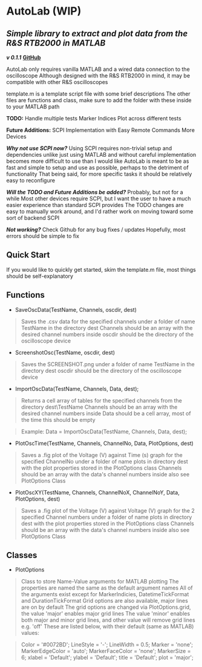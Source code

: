 # AutoLab (WIP)
## _Simple library to extract and plot data from the R&S RTB2000 in MATLAB_
***v 0.1.1***
[**GitHub**](https://github.com/zceechu/AutoLab)

AutoLab only requires vanilla MATLAB and a wired data connection to the oscilloscope
Although designed with the R&S RTB2000 in mind, it may be compatible with other R&S oscilloscopes

template.m is a template script file with some brief descriptions
The other files are functions and class, make sure to add the folder with these inside to your MATLAB path

**TODO:**
Handle multiple tests
Marker Indices
Plot across different tests

**Future Additions:**
SCPI Implementation with Easy Remote Commands
More Devices

***Why not use SCPI now?***
Using SCPI requires non-trivial setup and dependencies unlike just using MATLAB and without careful implementation
becomes more difficult to use than I would like
AutoLab is meant to be as fast and simple to setup and use as possible, perhaps to the detriment of functionality
That being said, for more specific tasks it should be relatively easy to reconfigure

***Will the TODO and Future Additions be added?***
Probably, but not for a while
Most other devices require SCPI, but I want the user to have a much easier experience than standard SCPI provides
The TODO changes are easy to manually work around, and I'd rather work on moving toward some sort of backend SCPI

***Not working?***
Check Github for any bug fixes / updates
Hopefully, most errors should be simple to fix
## Quick Start
If you would like to quickly get started, skim the template.m file, most things should be self-explanatory
## Functions
- SaveOscData(TestName, Channels, oscdir, dest)
> Saves the .csv data for the specified channels under a folder of name TestName in the directory dest
> Channels should be an array with the desired channel numbers inside
> oscdir should be the directory of the oscilloscope device
- ScreenshotOsc(TestName, oscdir, dest)
> Saves the SCREENSHOT.png under a folder of name TestName in the directory dest
> oscdir should be the directory of the oscilloscope device
- ImportOscData(TestName, Channels, Data, dest);
> Returns a cell array of tables for the specified channels from the directory dest\TestName
> Channels should be an array with the desired channel numbers inside
> Data should be a cell array, most of the time this should be empty

> Example: Data = ImportOscData(TestName, Channels, Data, dest);
- PlotOscTime(TestName, Channels, ChannelNo, Data, PlotOptions, dest)
> Saves a .fig plot of the Voltage (V) against Time (s) graph for the specified ChannelNo under a 
> folder of name plots in directory dest with the plot properties stored in the PlotOptions class
> Channels should be an array with the data's channel numbers inside
> also see PlotOptions Class
- PlotOscXY(TestName, Channels, ChannelNoX, ChannelNoY, Data, PlotOptions, dest)
> Saves a .fig plot of the Voltage (V) against Voltage (V) graph for the 2 specified Channel numbers under
> a folder of name plots in directory dest with the plot properties stored in the PlotOptions class
> Channels should be an array with the data's channel numbers inside
> also see PlotOptions Class
## Classes
- PlotOptions
> Class to store Name-Value arguments for MATLAB plotting
> The properties are named the same as the default argument names
> All of the arguments exist except for MarkerIndicies, DatetimeTickFormat and DurationTickFormat
> Grid options are also available, major lines are on by default
> The grid options are changed via PlotOptions.grid, the value 'major' enables major grid lines
> The value 'minor' enables both major and minor grid lines, and other value will remove grid lines e.g. 'off'
> These are listed below, with their default (same as MATLAB) values:

> Color = '#0072BD';
> LineStyle = '-';
> LineWidth = 0.5;
> Marker = 'none';
> MarkerEdgeColor = 'auto';
> MarkerFaceColor = 'none';
> MarkerSize = 6;
> xlabel = 'Default';
> ylabel = 'Default';
> title = 'Default';
> plot = 'major';
